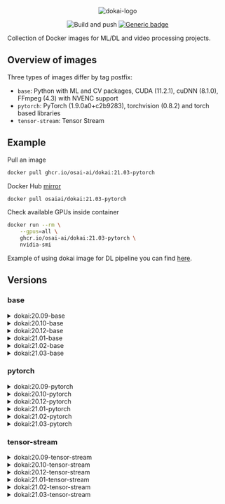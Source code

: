 <div align="center">

![dokai-logo](https://raw.githubusercontent.com/osai-ai/dokai/master/pics/dokai-logo.png)

![Build and push](https://github.com/osai-ai/dokai/workflows/Build%20and%20push/badge.svg)
[![Generic badge](https://img.shields.io/badge/License-MIT-<COLOR>.svg)](https://shields.io/)

</div>

Collection of Docker images for ML/DL and video processing projects. 

## Overview of images

Three types of images differ by tag postfix:

* `base`: Python with ML and CV packages, CUDA (11.2.1), cuDNN (8.1.0), FFmpeg (4.3) with NVENC support
* `pytorch`: PyTorch (1.9.0a0+c2b9283), torchvision (0.8.2) and torch based libraries
* `tensor-stream`: Tensor Stream

## Example

Pull an image 
```Bash
docker pull ghcr.io/osai-ai/dokai:21.03-pytorch
```

Docker Hub [mirror](https://hub.docker.com/r/osaiai/dokai/tags)
```bash
docker pull osaiai/dokai:21.03-pytorch
```

Check available GPUs inside container
```bash
docker run --rm \
    --gpus=all \
    ghcr.io/osai-ai/dokai:21.03-pytorch \
    nvidia-smi
```

Example of using dokai image for DL pipeline you can find [here](https://github.com/osai-ai/dokai/tree/master/example).

## Versions 

### base

<details><summary>dokai:20.09-base</summary>
<p>

[ghcr.io/osai-ai/dokai:20.09-base](https://github.com/orgs/osai-ai/packages/container/dokai/89195)

FFmpeg (release/4.3), nv-codec-headers (sdk/9.1)  
Python (3.6.9)  

pip==20.2.3  
setuptools==50.3.0  
packaging==20.4  
numpy==1.19.2  
opencv-python==4.4.0.42  
scipy==1.5.2  
matplotlib==3.3.2  
pandas==1.1.2  
notebook==6.1.4  
scikit-learn==0.23.2  
scikit-image==0.17.2  
albumentations==0.4.6  
Cython==0.29.21  
Pillow==7.2.0  
trafaret-config==2.0.2  
pyzmq==19.0.2  
librosa==0.8.0  
psutil==5.7.2  
dataclasses==0.7  

</p>
</details>

<details><summary>dokai:20.10-base</summary>
<p>

[ghcr.io/osai-ai/dokai:20.10-base](https://github.com/orgs/osai-ai/packages/container/dokai/176382)

FFmpeg (release/4.3), nv-codec-headers (sdk/9.1)  
Python (3.6.9)  

pip==20.2.4  
setuptools==50.3.2  
packaging==20.4  
numpy==1.19.2  
opencv-python==4.4.0.44  
scipy==1.5.3  
matplotlib==3.3.2  
pandas==1.1.3  
notebook==6.1.4  
scikit-learn==0.23.2  
scikit-image==0.17.2  
albumentations==0.5.0  
Cython==0.29.21  
Pillow==8.0.0  
trafaret-config==2.0.2  
pyzmq==19.0.2  
librosa==0.8.0  
psutil==5.7.2  
dataclasses==0.7  
pydantic==1.6.1  
requests==2.24.0 

</p>
</details>

<details><summary>dokai:20.12-base</summary>
<p>

[ghcr.io/osai-ai/dokai:20.12-base](https://github.com/orgs/osai-ai/packages/container/dokai/623505)

CUDA (11.1), cuDNN (8.0.5)  
FFmpeg (release/4.3), nv-codec-headers (sdk/9.1)  
Python (3.8.5)  

pip==20.3.3  
setuptools==51.0.0  
packaging==20.8  
numpy==1.19.4  
opencv-python==4.4.0.46  
scipy==1.5.4  
matplotlib==3.3.3  
pandas==1.1.5  
notebook==6.1.5  
scikit-learn==0.23.2  
scikit-image==0.18.0  
albumentations==0.5.2  
Cython==0.29.21  
Pillow==8.0.1  
trafaret-config==2.0.2  
pyzmq==20.0.0  
librosa==0.8.0  
psutil==5.8.0  
pydantic==1.7.3  
requests==2.25.1  

</p>
</details>

<details><summary>dokai:21.01-base</summary>
<p>

[ghcr.io/osai-ai/dokai:21.01-base](https://github.com/orgs/osai-ai/packages/container/dokai/858256)

CUDA (11.1.1), cuDNN (8.0.5)  
FFmpeg (release/4.3), nv-codec-headers (sdk/10.0)  
Python (3.8.5)  

pip==20.3.3  
setuptools==51.3.3  
packaging==20.8  
numpy==1.19.5  
opencv-python==4.5.1.48  
scipy==1.6.0  
matplotlib==3.3.3  
pandas==1.2.0  
notebook==6.2.0  
scikit-learn==0.24.1  
scikit-image==0.18.1  
albumentations==0.5.2  
Cython==0.29.21  
Pillow==8.1.0  
trafaret-config==2.0.2  
pyzmq==21.0.1  
librosa==0.8.0  
psutil==5.8.0  
pydantic==1.7.3  
requests==2.25.1  

</p>
</details>

<details><summary>dokai:21.02-base</summary>
<p>

[ghcr.io/osai-ai/dokai:21.02-base](https://github.com/orgs/osai-ai/packages/container/dokai/1242092)

CUDA (11.2.1), cuDNN (8.1.0)  
FFmpeg (release/4.3), nv-codec-headers (sdk/10.0)  
Python (3.8.5)  

pip==21.0.1  
setuptools==53.0.0  
packaging==20.9  
numpy==1.20.1  
opencv-python==4.5.1.48  
scipy==1.6.1  
matplotlib==3.3.4  
pandas==1.2.2  
scikit-learn==0.24.1  
scikit-image==0.18.1  
Pillow==8.1.0  
librosa==0.8.0  
albumentations==0.5.2  
pyzmq==22.0.3  
Cython==0.29.22  
numba==0.52.0  
requests==2.25.1  
psutil==5.8.0  
trafaret-config==2.0.2  
pydantic==1.7.3  
PyYAML==5.4.1  
notebook==6.2.0  
ipywidgets==7.6.3  
tqdm==4.57.0  
pytest==6.2.2  
mypy==0.812  
flake8==3.8.4  

</p>
</details>

<details><summary>dokai:21.03-base</summary>
<p>

[ghcr.io/osai-ai/dokai:21.03-base](https://github.com/orgs/osai-ai/packages/container/dokai/1661596)

CUDA (11.2.2), cuDNN (8.1.1)  
FFmpeg (release/4.4), nv-codec-headers (sdk/10.0)  
Python (3.8.5)  

pip==21.0.1  
setuptools==54.2.0  
packaging==20.9  
numpy==1.20.1  
opencv-python==4.5.1.48  
scipy==1.6.1  
matplotlib==3.3.4  
pandas==1.2.3  
scikit-learn==0.24.1  
scikit-image==0.18.1  
Pillow==8.1.2  
librosa==0.8.0  
albumentations==0.5.2  
pyzmq==22.0.3  
Cython==0.29.22  
numba==0.53.0  
requests==2.25.1  
psutil==5.8.0  
trafaret-config==2.0.2  
pydantic==1.8.1  
PyYAML==5.4.1  
notebook==6.3.0  
ipywidgets==7.6.3  
tqdm==4.59.0  
pytest==6.2.2  
mypy==0.812  
flake8==3.9.0  

</p>
</details>

### pytorch

<details><summary>dokai:20.09-pytorch</summary>
<p>

[ghcr.io/osai-ai/dokai:20.09-pytorch](https://github.com/orgs/osai-ai/packages/container/dokai/89197)

additionally to `dokai:20.09-base`:

torch==1.6.0  
torchvision==0.7.0  
pytorch-argus==0.1.2  
timm==0.2.1  
apex (master)  

</p>
</details>

<details><summary>dokai:20.10-pytorch</summary>
<p>

[ghcr.io/osai-ai/dokai:20.10-pytorch](https://github.com/orgs/osai-ai/packages/container/dokai/176388)

additionally to `dokai:20.10-base`:

torch==1.6.0  
torchvision==0.7.0  
pytorch-argus==0.1.2  
timm==0.2.1  
apex (master)  

</p>
</details>

<details><summary>dokai:20.12-pytorch</summary>
<p>

[ghcr.io/osai-ai/dokai:20.12-pytorch](https://github.com/orgs/osai-ai/packages/container/dokai/623509)

additionally to `dokai:20.12-base`:

torch==1.7.1 (source, v1.7.1 tag)  
torchvision==0.8.2 (source, v0.8.2 tag)  
pytorch-argus==0.2.0  
timm==0.3.2  
kornia==0.4.1  
apex (source, master branch)  

</p>
</details>

<details><summary>dokai:21.01-pytorch</summary>
<p>

[ghcr.io/osai-ai/dokai:21.01-pytorch](https://github.com/orgs/osai-ai/packages/container/dokai/858271)

additionally to `dokai:21.01-base`:

torch==1.8.0a0+4aea007 (source, master branch)  
torchvision==0.8.2 (source, v0.8.2 tag)  
pytorch-argus==0.2.0  
timm==0.3.4  
kornia==0.4.1  
apex (source, master branch)  

</p>
</details>

<details><summary>dokai:21.02-pytorch</summary>
<p>

[ghcr.io/osai-ai/dokai:21.02-pytorch](https://github.com/orgs/osai-ai/packages/container/dokai/1242106)

additionally to `dokai:21.02-base`:

torch==1.9.0a0+c2b9283 (source, master branch)  
torchvision==0.8.2 (source, v0.8.2 tag)  
pytorch-argus==0.2.0  
timm==0.4.4 (source, master branch)  
kornia==0.4.1  
pretrainedmodels==0.7.4  
efficientnet-pytorch==0.7.0  
segmentation-models-pytorch==0.1.3  
apex (source, master branch)  

</p>
</details>

<details><summary>dokai:21.03-pytorch</summary>
<p>

[ghcr.io/osai-ai/dokai:21.03-pytorch](https://github.com/orgs/osai-ai/packages/container/dokai/1661643)

additionally to `dokai:21.03-base`:

torch==1.8.0 (source, v1.8.0 tag)  
torchvision==0.9.0 (source, v0.9.0 tag)  
torchaudio==0.8.0 (source, v0.8.0 tag)  
pytorch-argus==0.2.1  
timm==0.4.5  
kornia==0.5.0  
pretrainedmodels==0.7.4  
efficientnet-pytorch==0.7.0  
segmentation-models-pytorch==0.1.3  
apex (source, master branch)  

</p>
</details>

### tensor-stream

<details><summary>dokai:20.09-tensor-stream</summary>
<p>

[ghcr.io/osai-ai/dokai:20.09-tensor-stream](https://github.com/orgs/osai-ai/packages/container/dokai/89200)

additionally to `dokai:20.09-pytorch`:

tensor-stream==0.4.6 (dev)  

</p>
</details>

<details><summary>dokai:20.10-tensor-stream</summary>
<p>

[ghcr.io/osai-ai/dokai:20.10-tensor-stream](https://github.com/orgs/osai-ai/packages/container/dokai/176389)

additionally to `dokai:20.10-pytorch`:

tensor-stream==0.4.6 (dev)  

</p>
</details>

<details><summary>dokai:20.12-tensor-stream</summary>
<p>

[ghcr.io/osai-ai/dokai:20.12-tensor-stream](https://github.com/orgs/osai-ai/packages/container/dokai/623510)

additionally to `dokai:20.12-pytorch`:

tensor-stream==0.4.6 (source, dev branch) 

</p>
</details>

<details><summary>dokai:21.01-tensor-stream</summary>
<p>

[ghcr.io/osai-ai/dokai:21.01-tensor-stream](https://github.com/orgs/osai-ai/packages/container/dokai/858272)

additionally to `dokai:21.01-pytorch`:

tensor-stream==0.4.6 (source, dev branch) 

</p>
</details>

<details><summary>dokai:21.02-tensor-stream</summary>
<p>

[ghcr.io/osai-ai/dokai:21.02-tensor-stream](https://github.com/orgs/osai-ai/packages/container/dokai/1242107)

additionally to `dokai:21.02-pytorch`:

tensor-stream==0.4.6 (source, dev branch)  

</p>
</details>

<details><summary>dokai:21.03-tensor-stream</summary>
<p>

[ghcr.io/osai-ai/dokai:21.03-tensor-stream](https://github.com/orgs/osai-ai/packages/container/dokai/1661648)

additionally to `dokai:21.03-pytorch`:

tensor-stream==0.4.6 (source, dev branch)  

</p>
</details>
